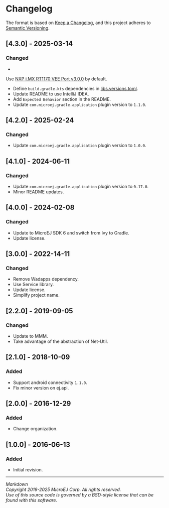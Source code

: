 # Changelog

The format is based on [Keep a Changelog](https://keepachangelog.com/en/1.0.0/),
and this project adheres to [Semantic Versioning](https://semver.org/spec/v2.0.0.html).

## [4.3.0] - 2025-03-14

### Changed

-
Use [NXP i.MX RT1170 VEE Port v3.0.0](https://github.com/MicroEJ/nxp-vee-imxrt1170-evk/tree/NXPVEE-MIMXRT1170-EVK-3.0.0)
by default.
- Define ``build.gradle.kts`` dependencies in [libs.versions.toml](../gradle/libs.versions.toml).
- Update README to use IntelliJ IDEA.
- Add ``Expected Behavior`` section in the README.
- Update ``com.microej.gradle.application`` plugin version to `1.1.0`.

## [4.2.0] - 2025-02-24

### Changed

- Update ``com.microej.gradle.application`` plugin version to `1.0.0`.

## [4.1.0] - 2024-06-11

### Changed

- Update ``com.microej.gradle.application`` plugin version to `0.17.0`.
- Minor README updates.

## [4.0.0] - 2024-02-08

### Changed

- Update to MicroEJ SDK 6 and switch from Ivy to Gradle.
- Update license.

## [3.0.0] - 2022-14-11

### Changed

- Remove Wadapps dependency.
- Use Service library.
- Update license.
- Simplify project name.

## [2.2.0] - 2019-09-05

### Changed

- Update to MMM.
- Take advantage of the abstraction of Net-Util.

## [2.1.0] - 2018-10-09

### Added

- Support android connectivity `1.1.0`.
- Fix minor version on ej.api.

## [2.0.0] - 2016-12-29

### Added

- Change organization.

## [1.0.0] - 2016-06-13

### Added

- Initial revision.

---  
_Markdown_   
_Copyright 2019-2025 MicroEJ Corp. All rights reserved._   
_Use of this source code is governed by a BSD-style license that can be found with this software._   
